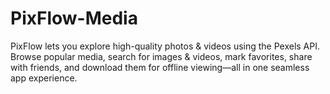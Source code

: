 # PixFlow-Media
PixFlow lets you explore high-quality photos &amp; videos using the Pexels API. Browse popular media, search for images &amp; videos, mark favorites, share with friends, and download them for offline viewing—all in one seamless app experience.
